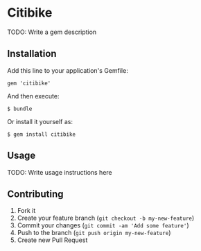 # Citibike

TODO: Write a gem description

## Installation

Add this line to your application's Gemfile:

    gem 'citibike'

And then execute:

    $ bundle

Or install it yourself as:

    $ gem install citibike

## Usage

TODO: Write usage instructions here

## Contributing

1. Fork it
2. Create your feature branch (`git checkout -b my-new-feature`)
3. Commit your changes (`git commit -am 'Add some feature'`)
4. Push to the branch (`git push origin my-new-feature`)
5. Create new Pull Request

